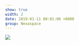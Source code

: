 ```yaml
---
show: true
width: 2
date: 2019-01-11 00:01:00 +0800
group: Nexaspace
---
```

<div class="container-fluid">
    <img src="{{ 'assets/images/friends/nexaspace-logo.png' | relative_url }}" 
         class="img-fluid rounded" 
         style="max-width: 125px; max-height: 125px; object-fit: contain;">
</div>

